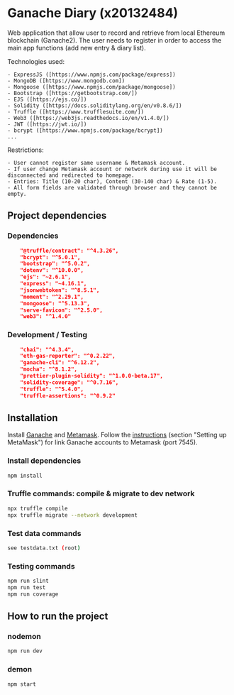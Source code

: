 # Ganache Diary (x20132484)

Web application that allow user to record and retrieve from local Ethereum blockchain (Ganache2). The user needs to register in order to access the main app functions (add new entry & diary list).

Technologies used: 

    - ExpressJS ([https://www.npmjs.com/package/express])
    - MongoDB ([https://www.mongodb.com])
    - Mongoose ([https://www.npmjs.com/package/mongoose])
    - Bootstrap ([https://getbootstrap.com/])
    - EJS ([https://ejs.co/])
    - Solidity ([https://docs.soliditylang.org/en/v0.8.6/])
    - Truffle ([https://www.trufflesuite.com/])
    - Web3 ([https://web3js.readthedocs.io/en/v1.4.0/])
    - JWT ([https://jwt.io/])
    - bcrypt ([https://www.npmjs.com/package/bcrypt])
    ...

Restrictions: 

    - User cannot register same username & Metamask account.
    - If user change Metamask account or network during use it will be disconnected and redirected to homepage.
    - Entries: Title (10-20 char), Content (30-140 char) & Rate (1-5).
    - All form fields are validated through browser and they cannot be empty.


## Project dependencies

### Dependencies

```json
    "@truffle/contract": "^4.3.26",
    "bcrypt": "^5.0.1",
    "bootstrap": "^5.0.2",
    "dotenv": "^10.0.0",
    "ejs": "~2.6.1",
    "express": "~4.16.1",
    "jsonwebtoken": "^8.5.1",
    "moment": "^2.29.1",
    "mongoose": "^5.13.3",
    "serve-favicon": "^2.5.0",
    "web3": "^1.4.0"
```

### Development / Testing

```json
    "chai": "^4.3.4",
    "eth-gas-reporter": "^0.2.22",
    "ganache-cli": "^6.12.2",
    "mocha": "^8.1.2",
    "prettier-plugin-solidity": "^1.0.0-beta.17",
    "solidity-coverage": "^0.7.16",
    "truffle": "^5.4.0",
    "truffle-assertions": "^0.9.2"
```

## Installation

Install [Ganache](https://www.trufflesuite.com/ganache) and [Metamask](https://metamask.io/). Follow the [instructions](https://www.trufflesuite.com/docs/truffle/getting-started/truffle-with-metamask) (section "Setting up MetaMask") for link Ganache accounts to Metamask (port 7545). 

### Install dependencies
```bash
npm install
```

### Truffle commands: compile & migrate to dev network
```bash
npx truffle compile
npx truffle migrate --network development
```

### Test data commands

```bash
see testdata.txt (root)
```

### Testing commands

```bash
npm run slint
npm run test
npm run coverage
```

## How to run the project


### nodemon
```bash
npm run dev
```

### demon
```bash
npm start
```